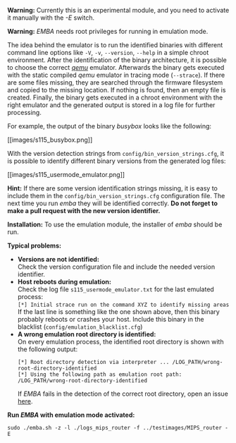 **Warning:** Currently this is an experimental module, and you need to activate it manually with the _-E_ switch.

**Warning:** *EMBA* needs root privileges for running in emulation mode.

The idea behind the emulator is to run the identified binaries with different command line options like `-V`, `-v`, `--version`, `--help` in a simple chroot environment. After the identification of the binary architecture, it is possible to choose the correct [*qemu*](https://www.qemu.org/) emulator. Afterwards the binary gets executed with the static compiled *qemu* emulator in tracing mode (`--strace`). If there are some files missing, they are searched through the firmware filesystem and copied to the missing location. If nothing is found, then an empty file is created.
Finally, the binary gets executed in a chroot environment with the right emulator and the generated output is stored in a log file for further processing. 
 
For example, the output of the binary *busybox* looks like the following:

[[images/s115_busybox.png]]
 
With the version detection strings from `config/bin_version_strings.cfg`, it is possible to identify different binary versions from the generated log files:

[[images/s115_usermode_emulator.png]]
 
**Hint:** If there are some version identification strings missing, it is easy to include them in the `config/bin_version_strings.cfg` configuration file. The next time you run *emba* they will be identified correctly. **Do not forget to make a pull request with the new version identifier.**

**Installation:** To use the emulation module, the installer of *emba* should be run.

**Typical problems:**
- **Versions are not identified:**   
  Check the version configuration file and include the needed version identifier.
- **Host reboots during emulation:**   
  Check the log file `s115_usermode_emulator.txt` for the last emulated process:   
  `[*] Initial strace run on the command XYZ to identify missing areas`
  If the last line is something like the one shown above, then this binary probably reboots or crashes your host. Include this binary in the blacklist (`config/emulation_blacklist.cfg`)
- **A wrong emulation root directory is identified:**   
  On every emulation process, the identified root directory is shown with the following output:
  ```
  [*] Root directory detection via interpreter ... /LOG_PATH/wrong-root-directory-identified
  [*] Using the following path as emulation root path: /LOG_PATH/wrong-root-directory-identified
  ```
  If *EMBA* fails in the detection of the correct root directory, open an issue [here](https://github.com/e-m-b-a/emba/issues).

**Run *EMBA* with emulation mode activated:**

`sudo ./emba.sh -z -l ./logs_mips_router -f ../testimages/MIPS_router -E`



